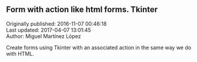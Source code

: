 ## Form with action like html forms. Tkinter  
Originally published: 2016-11-07 00:46:18  
Last updated: 2017-04-07 13:01:45  
Author: Miguel Martínez López  
  
Create forms using Tkinter with an associated action in the same way we do with HTML.
